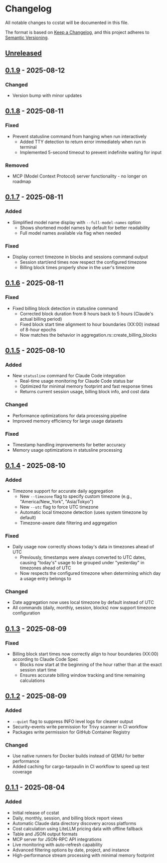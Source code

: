 # Changelog

All notable changes to ccstat will be documented in this file.

The format is based on [Keep a Changelog](https://keepachangelog.com/en/1.1.0/),
and this project adheres to [Semantic Versioning](https://semver.org/spec/v2.0.0.html).

## [Unreleased]

## [0.1.9] - 2025-08-12

### Changed
- Version bump with minor updates

## [0.1.8] - 2025-08-11

### Fixed
- Prevent statusline command from hanging when run interactively
  - Added TTY detection to return error immediately when run in terminal
  - Implemented 5-second timeout to prevent indefinite waiting for input

### Removed
- MCP (Model Context Protocol) server functionality - no longer on roadmap

## [0.1.7] - 2025-08-11

### Added
- Simplified model name display with `--full-model-names` option
  - Shows shortened model names by default for better readability
  - Full model names available via flag when needed

### Fixed
- Display correct timezone in blocks and sessions command output
  - Session start/end times now respect the configured timezone
  - Billing block times properly show in the user's timezone

## [0.1.6] - 2025-08-11

### Fixed
- Fixed billing block detection in statusline command
  - Corrected block duration from 8 hours back to 5 hours (Claude's actual billing period)
  - Fixed block start time alignment to hour boundaries (XX:00) instead of 8-hour epochs
  - Now matches the behavior in aggregation.rs::create_billing_blocks

## [0.1.5] - 2025-08-10

### Added
- New `statusline` command for Claude Code integration
  - Real-time usage monitoring for Claude Code status bar
  - Optimized for minimal memory footprint and fast response times
  - Returns current session usage, billing block info, and cost data

### Changed
- Performance optimizations for data processing pipeline
- Improved memory efficiency for large usage datasets

### Fixed
- Timestamp handling improvements for better accuracy
- Memory usage optimizations in statusline processing

## [0.1.4] - 2025-08-10

### Added
- Timezone support for accurate daily aggregation
  - New `--timezone` flag to specify custom timezone (e.g., "America/New_York", "Asia/Tokyo")
  - New `--utc` flag to force UTC timezone
  - Automatic local timezone detection (uses system timezone by default)
  - Timezone-aware date filtering and aggregation

### Fixed
- Daily usage now correctly shows today's data in timezones ahead of UTC
  - Previously, timestamps were always converted to UTC dates, causing "today's" usage to be grouped under "yesterday" in timezones ahead of UTC
  - Now respects the configured timezone when determining which day a usage entry belongs to

### Changed
- Date aggregation now uses local timezone by default instead of UTC
- All commands (daily, monthly, session, blocks) now support timezone configuration

## [0.1.3] - 2025-08-09

### Fixed
- Billing block start times now correctly align to hour boundaries (XX:00) according to Claude Code Spec
  - Blocks now start at the beginning of the hour rather than at the exact session start time
  - Ensures accurate billing window tracking and time remaining calculations

## [0.1.2] - 2025-08-09

### Added
- `--quiet` flag to suppress INFO level logs for cleaner output
- Security-events write permission for Trivy scanner in CI workflow
- Packages write permission for GitHub Container Registry

### Changed
- Use native runners for Docker builds instead of QEMU for better performance
- Added caching for cargo-tarpaulin in CI workflow to speed up test coverage

## [0.1.1] - 2025-08-04

### Added
- Initial release of ccstat
- Daily, monthly, session, and billing block report views
- Automatic Claude data directory discovery across platforms
- Cost calculation using LiteLLM pricing data with offline fallback
- Table and JSON output formats
- MCP server for JSON-RPC API integrations
- Live monitoring with auto-refresh capability
- Advanced filtering options by date, project, and instance
- High-performance stream processing with minimal memory footprint

[Unreleased]: https://github.com/hydai/ccstat/compare/v0.1.9...HEAD
[0.1.9]: https://github.com/hydai/ccstat/compare/v0.1.8...v0.1.9
[0.1.8]: https://github.com/hydai/ccstat/compare/v0.1.7...v0.1.8
[0.1.7]: https://github.com/hydai/ccstat/compare/v0.1.6...v0.1.7
[0.1.6]: https://github.com/hydai/ccstat/compare/v0.1.5...v0.1.6
[0.1.5]: https://github.com/hydai/ccstat/compare/v0.1.4...v0.1.5
[0.1.4]: https://github.com/hydai/ccstat/compare/v0.1.3...v0.1.4
[0.1.3]: https://github.com/hydai/ccstat/compare/v0.1.2...v0.1.3
[0.1.2]: https://github.com/hydai/ccstat/compare/v0.1.1...v0.1.2
[0.1.1]: https://github.com/hydai/ccstat/releases/tag/v0.1.1
